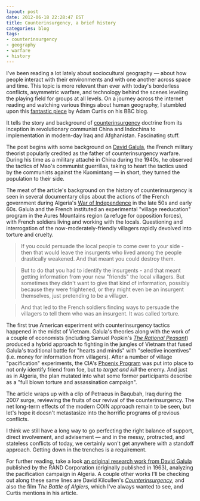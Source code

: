 ```yaml
---
layout: post
date: 2012-06-18 22:28:47 EST
title: Counterinsurgency, a brief history
categories: blog
tags:
- counterinsurgency
- geography
- warfare
- history
---
```


I've been reading a lot lately about sociocultural geography &mdash; about how people interact with their environments and with one another across space and time. This topic is more relevant than ever with today's borderless conflicts, asymmetric warfare, and technology behind the scenes leveling the playing field for groups at all levels. On a journey across the internet reading and watching various things about human geography, I stumbled upon this [fantastic piece](http://www.bbc.co.uk/blogs/adamcurtis/2012/06/how_to_kill_a_rational_peasant.html) by Adam Curtis on his BBC blog.

It tells the story and background of [counterinsurgency](http://en.wikipedia.org/wiki/Counter-insurgency) doctrine from its inception in revolutionary communist China and Indochina to implementation in modern-day Iraq and Afghanistan. Fascinating stuff.

The post begins with some background on [David Galula](http://en.wikipedia.org/wiki/David_Galula), the French military theorist  popularly credited as the father of counterinsurgency warfare. During his time as a military attaché in China during the 1940s, he observed the tactics of Mao's communist guerrillas, taking to heart the tactics used by the communists against the Kuomintang &mdash; in short, they turned the population to their side.

The meat of the article's background on the history of counterinsurgency is seen in several documentary clips about the actions of the French government during Algeria's [War of Independence](http://en.wikipedia.org/wiki/Algerian_War) in the late 50s and early 60s. Galula and the French instituted an experimental "village reeducation" program in the Aures Mountains region (a refuge for opposition forces), with French soldiers living and working with the locals. Questioning and interrogation of the now-moderately-friendly villagers rapidly devolved into torture and cruelty.

>If you could persuade the local people to come over to your side - then that would leave the insurgents who lived among the people drastically weakened. And that meant you could destroy them.

>But to do that you had to identify the insurgents - and that meant getting information from your new "friends" the local villagers. But sometimes they didn't want to give that kind of information, possibly because they were frightened, or they might even be an insurgent themselves, just pretending to be a villager.

>And that led to the French soldiers finding ways to persuade the villagers to tell them who was an insurgent. It was called torture.

The first true American experiment with counterinsurgency tactics happened in the midst of Vietnam. Galula's theories along with the work of a couple of economists (including Samuel Popkin's [_The Rational Peasant_](http://www.goodreads.com/book/show/919658.The_Rational_Peasant)) produced a hybrid approach to fighting in the jungles of Vietnam that fused Galula's traditional battle for "hearts and minds" with "selective incentives" (i.e. money for information from villagers). After a number of village "pacification" experiments, the CIA's [Phoenix Program](http://en.wikipedia.org/wiki/Phoenix_Program) was put into place to not only identify friend from foe, but to _target and kill_ the enemy. And just as in Algeria, the plan mutated into what some former participants describe as a "full blown torture and assassination campaign".

The article wraps up with a clip of Petraeus in Baqubah, Iraq during the 2007 surge, reviewing the fruits of our revival of the counterinsurgency. The net long-term effects of the modern COIN approach remain to be seen, but let's hope it doesn't metastasize into the horrific programs of previous conflicts.

I think we still have a long way to go perfecting the right balance of support, direct involvement, and advisement &mdash; and in the messy, protracted, and stateless conflicts of today, we certainly won't get anywhere with a standoff approach. Getting down in the trenches is a requirement.

For further reading, take a look [an original research work from David Galula](http://www.rand.org/pubs/monographs/MG478-1.html) published by the RAND Corporation (originally published in 1963), analyzing the pacification campaign in Algeria. A couple other works I'll be checking out along these same lines are David Kilcullen's [_Counterinsurgency_](http://www.goodreads.com/book/show/7648593-counterinsurgency), and also the film _The Battle of Algiers_, which I've always wanted to see, and Curtis mentions in his article.